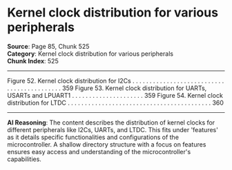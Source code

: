 # Kernel clock distribution for various peripherals

**Source**: Page 85, Chunk 525  
**Category**: Kernel clock distribution for various peripherals  
**Chunk Index**: 525

---

Figure 52. Kernel clock distribution for I2Cs . . . . . . . . . . . . . . . . . . . . . . . . . . . . . . . . . . . . . . . . . . . 359
Figure 53. Kernel clock distribution for UARTs, USARTs and LPUART1 . . . . . . . . . . . . . . . . . . . . . 359
Figure 54. Kernel clock distribution for LTDC . . . . . . . . . . . . . . . . . . . . . . . . . . . . . . . . . . . . . . . . . . 360

---

**AI Reasoning**: The content describes the distribution of kernel clocks for different peripherals like I2Cs, UARTs, and LTDC. This fits under 'features' as it details specific functionalities and configurations of the microcontroller. A shallow directory structure with a focus on features ensures easy access and understanding of the microcontroller's capabilities.
